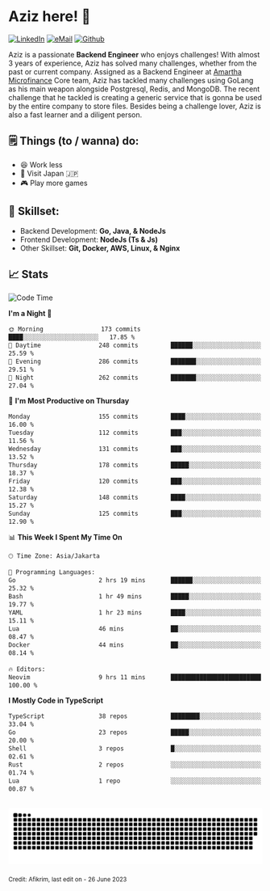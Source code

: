 # Aziz here! 👋

[![LinkedIn](https://img.shields.io/static/v1?message=afikrim&logo=linkedin&label=&color=0077B5&logoColor=white&labelColor=&style=for-the-badge)](https://www.linkedin.com/in/afikrim)
[![eMail](https://img.shields.io/static/v1?message=afikrim10@gmail.com&logo=gmail&label=&color=D14836&logoColor=white&labelColor=&style=for-the-badge)](mailto:afikrim10@gmail.com)
[![Github](https://komarev.com/ghpvc/?username=afikrim&label=Visitors&style=for-the-badge)](https://www.github.com/afikrim)

<!--Introduction-->
Aziz is a passionate **Backend Engineer** who enjoys challenges! With almost 3 years of experience, Aziz has solved many challenges, whether from the past or current company. Assigned as a Backend Engineer at [Amartha Microfinance](https://amartha.com) Core team, Aziz has tackled many challenges using GoLang as his main weapon alongside Postgresql, Redis, and MongoDB. The recent challenge that he tackled is creating a generic service that is gonna be used by the entire company to store files. Besides being a challenge lover, Aziz is also a fast learner and a diligent person.

<!--Things TODO-->
## 🗒️ Things (to / wanna) do:

- 😆 Work less
- 🚀 Visit Japan 🇯🇵
- 🎮 Play more games

<!--Skillset-->
## 🏅 Skillset:

- Backend Development: **Go, Java, & NodeJs**
- Frontend Development: **NodeJs (Ts & Js)**
- Other Skillset: **Git, Docker, AWS, Linux, & Nginx**

## 📈 Stats  

<!--START_SECTION:waka-->
![Code Time](http://img.shields.io/badge/Code%20Time-1%2C418%20hrs%2035%20mins-blue)

**I'm a Night 🦉** 

```text
🌞 Morning                173 commits         ████░░░░░░░░░░░░░░░░░░░░░   17.85 % 
🌆 Daytime                248 commits         ██████░░░░░░░░░░░░░░░░░░░   25.59 % 
🌃 Evening                286 commits         ███████░░░░░░░░░░░░░░░░░░   29.51 % 
🌙 Night                  262 commits         ███████░░░░░░░░░░░░░░░░░░   27.04 % 
```
📅 **I'm Most Productive on Thursday** 

```text
Monday                   155 commits         ████░░░░░░░░░░░░░░░░░░░░░   16.00 % 
Tuesday                  112 commits         ███░░░░░░░░░░░░░░░░░░░░░░   11.56 % 
Wednesday                131 commits         ███░░░░░░░░░░░░░░░░░░░░░░   13.52 % 
Thursday                 178 commits         █████░░░░░░░░░░░░░░░░░░░░   18.37 % 
Friday                   120 commits         ███░░░░░░░░░░░░░░░░░░░░░░   12.38 % 
Saturday                 148 commits         ████░░░░░░░░░░░░░░░░░░░░░   15.27 % 
Sunday                   125 commits         ███░░░░░░░░░░░░░░░░░░░░░░   12.90 % 
```


📊 **This Week I Spent My Time On** 

```text
🕑︎ Time Zone: Asia/Jakarta

💬 Programming Languages: 
Go                       2 hrs 19 mins       ██████░░░░░░░░░░░░░░░░░░░   25.32 % 
Bash                     1 hr 49 mins        █████░░░░░░░░░░░░░░░░░░░░   19.77 % 
YAML                     1 hr 23 mins        ████░░░░░░░░░░░░░░░░░░░░░   15.11 % 
Lua                      46 mins             ██░░░░░░░░░░░░░░░░░░░░░░░   08.47 % 
Docker                   44 mins             ██░░░░░░░░░░░░░░░░░░░░░░░   08.14 % 

🔥 Editors: 
Neovim                   9 hrs 11 mins       █████████████████████████   100.00 % 
```

**I Mostly Code in TypeScript** 

```text
TypeScript               38 repos            ████████░░░░░░░░░░░░░░░░░   33.04 % 
Go                       23 repos            █████░░░░░░░░░░░░░░░░░░░░   20.00 % 
Shell                    3 repos             █░░░░░░░░░░░░░░░░░░░░░░░░   02.61 % 
Rust                     2 repos             ░░░░░░░░░░░░░░░░░░░░░░░░░   01.74 % 
Lua                      1 repo              ░░░░░░░░░░░░░░░░░░░░░░░░░   00.87 % 
```




<!--END_SECTION:waka-->


<br clear="both">

<div align="center">
  <img src="https://raw.githubusercontent.com/afikrim/afikrim/output/snake.svg" alt="Snake animation" />
</div>


<sub>Credit: Afikrim, last edit on - 26 June 2023</sub>
